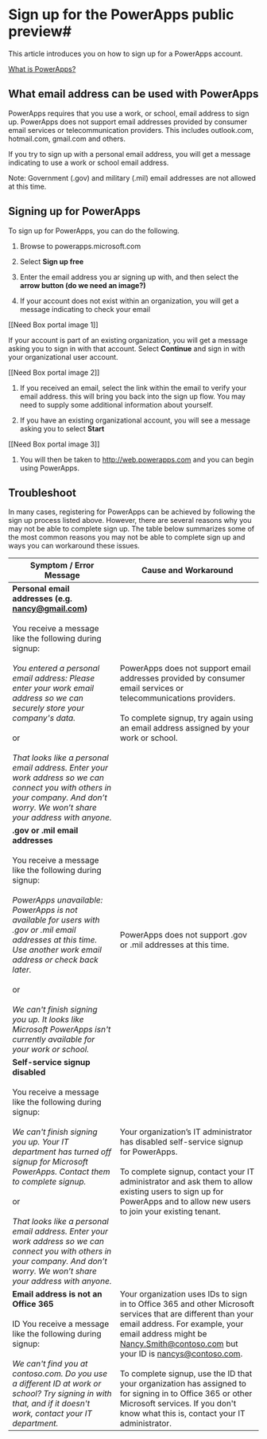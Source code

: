<properties
    pageTitle="Sign up for PowerApps | Microsoft PowerApps"
    description="Follow these steps in order to signup for PowerApps."
    services=""
    suite="powerapps"
    documentationCenter="na"
    authors="jamesol-msft"
    manager="darshand"
    editor=""
    tags=""
 />
<tags
    ms.service="powerapps"
    ms.devlang="na"
    ms.topic="article"
    ms.tgt_pltfrm="na"
    ms.workload="na"
    ms.date="04/07/2016"
    ms.author="jamesol"/>

# Sign up for the PowerApps public preview#

This article introduces you on how to sign up for a PowerApps account.

[What is PowerApps?](https://aka.ms/pamktg)

## What email address can be used with PowerApps ##
PowerApps requires that you use a work, or school, email address to sign up. PowerApps does not support email addresses provided by consumer email services or telecommunication providers. This includes outlook.com, hotmail.com, gmail.com and others.

If you try to sign up with a personal email address, you will get a message indicating to use a work or school email address.

Note: Government (.gov) and military (.mil) email addresses are not allowed at this time.

## Signing up for PowerApps ##
To sign up for PowerApps, you can do the following.
1. Browse to powerapps.microsoft.com

1. Select **Sign up free**

1. Enter the email address you ar signing up with, and then select the **arrow button (do we need an image?)**

1. If your account does not exist within an organization, you will get a message indicating to check your email

  [[Need Box portal image 1]]

  If your account is part of an existing organization, you will get a message asking you to sign in with that account. Select **Continue** and sign in with your organizational user account.

  [[Need Box portal image 2]]

1. If you received an email, select the link within the email to verify your email address. this will bring you back into the sign up flow. You may need to supply some additional information about yourself.

1. If you have an existing organizational account, you will see a message asking you to select **Start**

  [[Need Box portal image 3]]

1. You will then be taken to http://web.powerapps.com and you can begin using PowerApps.

## Troubleshoot ##
In many cases, registering for PowerApps can be achieved by following the sign up process listed above. However, there are several reasons why you may not be able to complete sign up.  The table below summarizes some of the most common reasons you may not be able to complete sign up and ways you can workaround these issues.

| Symptom / Error Message                                                                                                                                                                                                                                                                                                                                                                                            | Cause and Workaround                                                                                                                                                                                                                                                                                                                                                                                                              |
|---------------------------------------------------------------------------------------------------------------------------------------------------------------------------------------------------------------------------------------------------------------------------------------------------------------------------------------------------------------------------------------------------------------------|-----------------------------------------------------------------------------------------------------------------------------------------------------------------------------------------------------------------------------------------------------------------------------------------------------------------------------------------------------------------------------------------------------------------------------------|
| <b> Personal email addresses (e.g. nancy@gmail.com)</b> <br> <br> You receive a message like the following during signup: <br> <br> <i> You entered a personal email address: Please enter your work email address so we can securely store your company's data. </i> <br> <br> or <br> <br> <i> That looks like a personal email address. Enter your work address so we can connect you with others in your company. And don’t worry. We won’t share your address with anyone. </i>| PowerApps does not support email addresses provided by consumer email services or telecommunications providers. <br> <br> To complete signup, try again using an email address assigned by your work or school.                                                                                                                                                                                                                             |
| <b> .gov or .mil email addresses </b> <br> <br> You receive a message like the following during signup: <br> <br> <i> PowerApps unavailable: PowerApps is not available for users with .gov or .mil email addresses at this time. Use another work email address or check back later. </i> <br> <br> or <br> <br> <i> We can't finish signing you up. It looks like Microsoft PowerApps isn't currently available for your work or school. </i>                                       | PowerApps does not support .gov or .mil addresses at this time.                                                                                                                                                                                                                                                                                                                                                                   |
| <b> Self-service signup disabled </b> <br> <br> You receive a message like the following during signup: <br> <br> <i> We can't finish signing you up. Your IT department has turned off signup for Microsoft PowerApps. Contact them to complete signup. </i> <br> <br> or <br> <br> <i> That looks like a personal email address. Enter your work address so we can connect you with others in your company. And don’t worry. We won’t share your address with anyone. </i>          | Your organization’s IT administrator has disabled self-service signup for PowerApps. <br> <br> To complete signup, contact your IT administrator and ask them to allow existing users to sign up for PowerApps and to allow new users to join your existing tenant.                                                                                                                                                                         |
| <b> Email address is not an Office 365 </b> <br> <br>  ID You receive a message like the following during signup: <br> <br> <i> We can't find you at contoso.com.  Do you use a different ID at work or school? Try signing in with that, and if it doesn't work, contact your IT department. <i>                                                                                                                                                        | Your organization uses IDs to sign in to Office 365 and other Microsoft services that are different than your email address.  For example, your email address might be Nancy.Smith@contoso.com but your ID is nancys@contoso.com. <br> <br> To complete signup, use the ID that your organization has assigned to for signing in to Office 365 or other Microsoft services.  If you don't know what this is, contact your IT administrator. |
